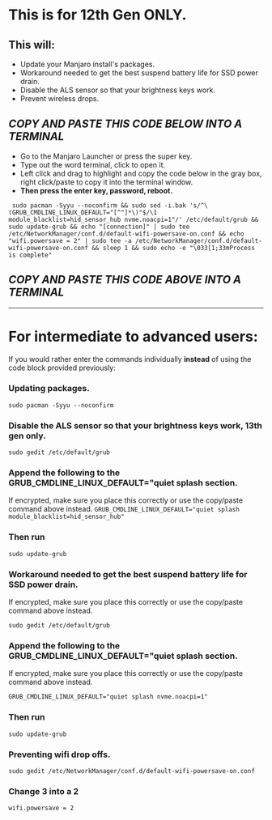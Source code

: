 # This is for 12th Gen ONLY.


## This will:

- Update your Manjaro install's packages.
- Workaround needed to get the best suspend battery life for SSD power drain.
- Disable the ALS sensor so that your brightness keys work.
- Prevent wireless drops.

##  *****COPY AND PASTE THIS CODE BELOW INTO A TERMINAL*****


- Go to the Manjaro Launcher or press the super key.
- Type out the word terminal, click to open it.
- Left click and drag to highlight and copy the code below in the gray box, right click/paste to copy it into the terminal window.
- **Then press the enter key, password, reboot.**


``
sudo pacman -Syyu --noconfirm && sudo sed -i.bak 's/^\(GRUB_CMDLINE_LINUX_DEFAULT="[^"]*\)"$/\1 module_blacklist=hid_sensor_hub nvme.noacpi=1"/' /etc/default/grub && sudo update-grub && echo "[connection]" | sudo tee /etc/NetworkManager/conf.d/default-wifi-powersave-on.conf && echo "wifi.powersave = 2" | sudo tee -a /etc/NetworkManager/conf.d/default-wifi-powersave-on.conf && sleep 1 && sudo echo -e "\033[1;33mProcess is complete"``

## *****COPY AND PASTE THIS CODE ABOVE INTO A TERMINAL*****


-----

# For intermediate to advanced users: 

If you would rather enter the commands individually **instead** of using the code block provided previously:


### Updating packages.
``sudo pacman -Syyu --noconfirm``

### Disable the ALS sensor so that your brightness keys work, 13th gen only.
``sudo gedit /etc/default/grub``

### Append the following to the GRUB_CMDLINE_LINUX_DEFAULT="quiet splash section.
If encrypted, make sure you place this correctly or use the copy/paste command above instead.
``
GRUB_CMDLINE_LINUX_DEFAULT="quiet splash module_blacklist=hid_sensor_hub"
``

### Then run
``sudo update-grub``

### Workaround needed to get the best suspend battery life for SSD power drain.
If encrypted, make sure you place this correctly or use the copy/paste command above instead.

``sudo gedit /etc/default/grub``

### Append the following to the GRUB_CMDLINE_LINUX_DEFAULT="quiet splash section.
If encrypted, make sure you place this correctly or use the copy/paste command above instead.

``
GRUB_CMDLINE_LINUX_DEFAULT="quiet splash nvme.noacpi=1"
``

### Then run
``sudo update-grub``

### Preventing wifi drop offs.
``sudo gedit /etc/NetworkManager/conf.d/default-wifi-powersave-on.conf``

### Change 3 into a 2
``wifi.powersave = 2``
